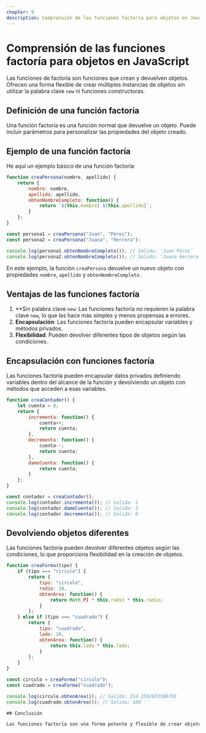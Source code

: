 ```yaml
---
chapter: 9
description: Comprensión de las funciones factoría para objetos en JavaScript.
---
```


# Comprensión de las funciones factoría para objetos en JavaScript

Las funciones de factoría son funciones que crean y devuelven objetos. Ofrecen una forma flexible de crear múltiples instancias de objetos sin utilizar la palabra clave `new` ni funciones constructoras.

## Definición de una función factoría

Una función factoría es una función normal que devuelve un objeto. Puede incluir parámetros para personalizar las propiedades del objeto creado.

## Ejemplo de una función factoría

He aquí un ejemplo básico de una función factoría:

```javascript
function creaPersona(nombre, apellido) {
    return {
        nombre: nombre,
        apellido: apellido,
        obtenNombreCompleto: function() {
            return `${this.nombre} ${this.apellido}`;
        }
    };
}

const persona1 = creaPersona("Juan", "Pérez");
const persona2 = creaPersona("Juana", "Herrera");

console.log(persona1.obtenNombreCompleto()); // Salida: 'Juan Pérez'
console.log(persona2.obtenNombreCompleto()); // Salida: 'Juana Herrera'
```

En este ejemplo, la función `creaPersona` devuelve un nuevo objeto con propiedades `nombre`, `apellido` y `obtenNombreCompleto`.

## Ventajas de las funciones factoría

1. **Sin palabra clave `new`: Las funciones factoría no requieren la palabra clave `new`, lo que las hace más simples y menos propensas a errores.
2. **Encapsulación**: Las funciones factoría pueden encapsular variables y métodos privados.
3. **Flexibilidad**: Pueden devolver diferentes tipos de objetos según las condiciones.

## Encapsulación con funciones factoría

Las funciones factoría pueden encapsular datos privados definiendo variables dentro del alcance de la función y devolviendo un objeto con métodos que acceden a esas variables.

```javascript
function creaContador() {
    let cuenta = 0;
    return {
        incrementa: function() {
            cuenta++;
            return cuenta;
        },
        decrementa: function() {
            cuenta--;
            return cuenta;
        },
        dameCuenta: function() {
            return cuenta;
        }
    };
}

const contador = creaContador();
console.log(contador.incrementa()); // Salida: 1
console.log(contador.dameCuenta()); // Salida: 1
console.log(contador.decrementa()); // Salida: 0
```

## Devolviendo objetos diferentes

Las funciones factoría pueden devolver diferentes objetos según las condiciones, lo que proporciona flexibilidad en la creación de objetos.

```javascript
function creaForma(tipo) {
    if (tipo === "circulo") {
        return {
            tipo: "circulo",
            radio: 10,
            obtenArea: function() {
                return Math.PI * this.radio * this.radio;
            }
        };
    } else if (tipo === "cuadrado") {
        return {
            tipo: "cuadrado",
            lado: 10,
            obtenArea: function() {
                return this.lado * this.lado;
            }
        };
    }
}

const circulo = creaForma("circulo");
const cuadrado = creaForma("cuadrado");

console.log(circulo.obtenArea()); // Salida: 314.1592653589793
console.log(cuadrado.obtenArea()); // Salida: 100```

## Conclusión

Las funciones factoría son una forma potente y flexible de crear objetos en JavaScript. Ofrecen ventajas como evitar la palabra clave `new`, encapsular datos privados y devolver distintos tipos de objetos en función de condiciones. Al utilizar funciones de fábrica, puede escribir código más modular y fácil de mantener.
